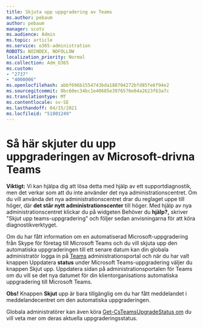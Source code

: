 ```yaml
---
title: Skjuta upp uppgradering av Teams
ms.author: pebaum
author: pebaum
manager: scotv
ms.audience: Admin
ms.topic: article
ms.service: o365-administration
ROBOTS: NOINDEX, NOFOLLOW
localization_priority: Normal
ms.collection: Adm_O365
ms.custom:
- "2737"
- "4000006"
ms.openlocfilehash: abbf696b1554743bda188704272bfd85fe6f94e2
ms.sourcegitcommit: 8bc60ec34bc1e40685e3976576e04a2623f63a7c
ms.translationtype: MT
ms.contentlocale: sv-SE
ms.lasthandoff: 04/15/2021
ms.locfileid: "51801249"
---
```

# <a name="how-to-postpone-the-microsoft-driven-teams-upgrade"></a>Så här skjuter du upp uppgraderingen av Microsoft-drivna Teams

**Viktigt:** Vi kan hjälpa dig att lösa detta med hjälp av ett supportdiagnostik, men det verkar som att du inte använder det nya administrationscentret. Om du vill använda det nya administrationscentret drar du reglaget uppe till höger, där **det står nytt administrationscenter** till höger. Med hjälp av nya administrationscentret klickar du på widgeten Behöver du **hjälp?,** skriver "Skjut upp teams-uppgradering" och följer sedan anvisningarna för att köra diagnostikverktyget.

Om du har fått information om en automatiserad Microsoft-uppgradering från Skype för företag till Microsoft Teams och du vill skjuta upp den automatiska uppgraderingen till ett senare datum  kan din globala administratör logga in på [Teams](https://admin.teams.microsoft.com/dashboard) administrationsportal och när du har valt knappen Uppdatera **status** under Microsoft Teams-uppgradering väljer du knappen Skjut upp. Uppdatera sidan på administrationsportalen för Teams om du vill se det nya datumet för din klientorganisations automatiska uppgradering till Microsoft Teams.

**Obs!** Knappen **Skjut** upp är bara tillgänglig om du har fått meddelandet i meddelandecentret om den automatiska uppgraderingen. 

Globala administratörer kan även köra [Get-CsTeamsUpgradeStatus om](https://docs.microsoft.com/powershell/module/skype/get-csteamsupgradestatus?view=skype-ps) du vill veta mer om deras aktuella uppgraderingsstatus.
